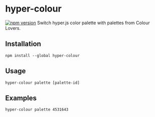 # hyper-colour
[![npm version](https://badge.fury.io/js/hyper-colour.svg)](https://badge.fury.io/js/hyper-colour)
Switch hyper.js color palette with palettes from Colour Lovers.

## Installation
```
npm install --global hyper-colour
```

## Usage
```
hyper-colour palette [palette-id]
```

## Examples
```
hyper-colour palette 4531643
```
